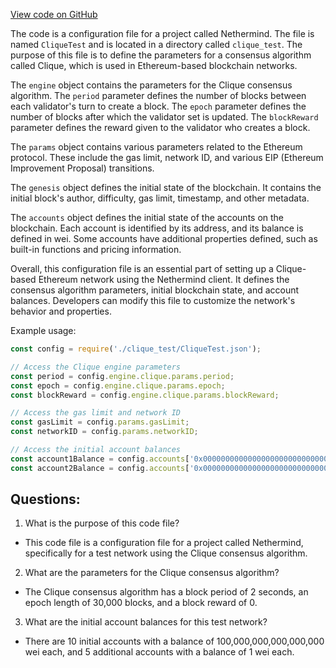 [View code on GitHub](https://github.com/NethermindEth/nethermind/src/Nethermind/Nethermind.Overseer.Test/chainspec/clique.json)

The code is a configuration file for a project called Nethermind. The file is named `CliqueTest` and is located in a directory called `clique_test`. The purpose of this file is to define the parameters for a consensus algorithm called Clique, which is used in Ethereum-based blockchain networks. 

The `engine` object contains the parameters for the Clique consensus algorithm. The `period` parameter defines the number of blocks between each validator's turn to create a block. The `epoch` parameter defines the number of blocks after which the validator set is updated. The `blockReward` parameter defines the reward given to the validator who creates a block. 

The `params` object contains various parameters related to the Ethereum protocol. These include the gas limit, network ID, and various EIP (Ethereum Improvement Proposal) transitions. 

The `genesis` object defines the initial state of the blockchain. It contains the initial block's author, difficulty, gas limit, timestamp, and other metadata. 

The `accounts` object defines the initial state of the accounts on the blockchain. Each account is identified by its address, and its balance is defined in wei. Some accounts have additional properties defined, such as built-in functions and pricing information. 

Overall, this configuration file is an essential part of setting up a Clique-based Ethereum network using the Nethermind client. It defines the consensus algorithm parameters, initial blockchain state, and account balances. Developers can modify this file to customize the network's behavior and properties. 

Example usage:

```javascript
const config = require('./clique_test/CliqueTest.json');

// Access the Clique engine parameters
const period = config.engine.clique.params.period;
const epoch = config.engine.clique.params.epoch;
const blockReward = config.engine.clique.params.blockReward;

// Access the gas limit and network ID
const gasLimit = config.params.gasLimit;
const networkID = config.params.networkID;

// Access the initial account balances
const account1Balance = config.accounts['0x0000000000000000000000000000000000000001'].balance;
const account2Balance = config.accounts['0x0000000000000000000000000000000000000002'].balance;
```
## Questions: 
 1. What is the purpose of this code file?
- This code file is a configuration file for a project called Nethermind, specifically for a test network using the Clique consensus algorithm.

2. What are the parameters for the Clique consensus algorithm?
- The Clique consensus algorithm has a block period of 2 seconds, an epoch length of 30,000 blocks, and a block reward of 0.

3. What are the initial account balances for this test network?
- There are 10 initial accounts with a balance of 100,000,000,000,000,000 wei each, and 5 additional accounts with a balance of 1 wei each.